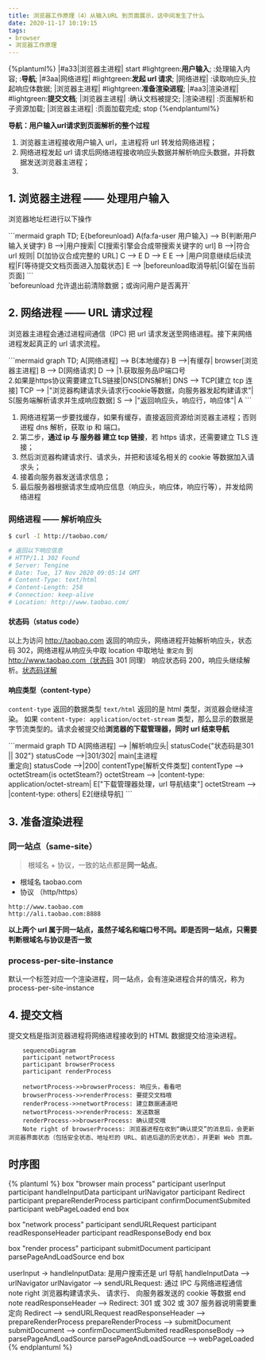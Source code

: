 ```yaml
---
title: 浏览器工作原理（4）从输入URL 到页面展示，这中间发生了什么
date: 2020-11-17 10:19:15
tags:
- browser
- 浏览器工作原理
---
```


{%plantuml%}
|#a33|浏览器主进程|
start
#lightgreen:**用户输入**;
:处理输入内容;
:**导航**;
|#3aa|网络进程|
#lightgreen:**发起 url 请求**;
|网络进程|
:读取响应头,拉起响应体数据;
|浏览器主进程|
#lightgreen:**准备渲染进程**;
|#aa3|渲染进程|
#lightgreen:**提交文档**;
|浏览器主进程|
:确认文档被提交;
|渲染进程|
:页面解析和子资源加载;
|浏览器主进程|
:页面加载完成;
stop
{%endplantuml%}

**导航：用户输入url请求到页面解析的整个过程**

1.	浏览器主进程接收用户输入 url，主进程将 url 转发给网络进程；
2.	网络进程发起 url 请求后网络进程接收响应头数据并解析响应头数据，并将数据发送浏览器主进程；
3.	

## 1. 浏览器主进程 —— 处理用户输入
浏览器地址栏进行以下操作
<div style="background: #fff">
	```mermaid
	graph TD;
		E{beforeunload}
		A(fa:fa-user 用户输入) --> B{判断用户输入关键字}
		B -->|用户搜索| C[搜索引擎会合成带搜索关键字的 url]
		B -->|符合 url 规则| D[加协议合成完整的 URL]
		C --> E
		D --> E
		E --> |用户同意继续后续流程|F[等待提交文档页面进入加载状态]
		E --> |beforeunload取消导航|G[留在当前页面]
	```
</div>
`beforeunload 允许退出前清除数据；或询问用户是否离开`
<!--more-->

## 2. 网络进程 —— URL 请求过程
浏览器主进程会通过进程间通信（IPC) 把 url 请求发送至网络进程。接下来网络进程发起真正的 url 请求流程。
<div style="background: #fff">
```mermaid
graph TD;
  A[网络进程] --> B{本地缓存}
  B -->|有缓存| browser[浏览器主进程]
  B --> D[网络请求]
  D --> |1.获取服务品IP端口号<br/>2.如果是https协议需要建立TLS链接|DNS[DNS解析]
  DNS --> TCP[建立 tcp 连接]
  TCP --> |"浏览器构建请求头请求行cookie等数据，向服务器发起构建请求"| S[服务端解析请求并生成响应数据]
  S --> |"返回响应头，响应行，响应体"| A
```
</div>

1.	网络进程第一步要找缓存，如果有缓存，直接返回资源给浏览器主进程；否则进程 dns 解析，获取 ip 和 端口。
2.	第二步，**通过 ip 与 服务器 建立 tcp 链接**，若 https 请求，还需要建立 TLS 连接；
3.	然后浏览器构建请求行、请求头，并把和该域名相关的 cookie 等数据加入请求头；
4.	接着向服务器发送请求信息；
5.	最后服务器根据请求生成响应信息（响应头，响应体，响应行等），并发给网络进程

### 网络进程 —— 解析响应头
```bash
$ curl -I http://taobao.com/

# 返回以下响应信息
# HTTP/1.1 302 Found
# Server: Tengine
# Date: Tue, 17 Nov 2020 09:05:14 GMT
# Content-Type: text/html
# Content-Length: 258
# Connection: keep-alive
# Location: http://www.taobao.com/
```
#### 状态码（status code）
以上为访问 http://taobao.com 返回的响应头，网络进程开始解析响应头，状态码 302，网络进程从响应头中取 location 中取地址 `重定向` 到 http://www.taobao.com（状态码 301 同理）
响应状态码 200，响应头继续解析。[状态码详解](https://helenzhanglp.github.io/2019/06/12/http-%E8%AF%B7%E6%B1%82%E7%8A%B6%E6%80%81%E7%A0%81/)

#### 响应类型（content-type）
`content-type` 返回的数据类型
`text/html` 返回的是 html 类型，浏览器会继续渲染。
如果 `content-type: application/octet-stream` 类型，那么显示的数据是字节流类型的。请求会被提交给**浏览器的下载管理器，同时 url 结束导航**
<div style="background: #fff">
```mermaid
graph TD
A[网络进程] --> |解析响应头| statusCode{"状态码是301 || 302"}
statusCode -->|301/302| main[主进程<br/>重定向]
statusCode -->|200| contentType[解析文件类型]
contentType --> octetStream{is octetSteam?}
octetStream --> |content-type: application/octet-stream| E["下载管理器处理，url 导航结束"]
octetStream --> |content-type: others| E2[继续导航]
```
</div>


## 3. 准备渲染进程
### 同一站点（same-site）
> 根域名 + 协议，一致的站点都是**同一站点**。
* 根域名 taobao.com
* 协议 （http/https）

```
http://www.taobao.com
http://ali.taobao.com:8888
```
**以上两个 url 属于同一站点，虽然子域名和端口号不同。即是否同一站点，只需要判断根域名与协议是否一致**


### process-per-site-instance
默认一个标签对应一个渲染进程，同一站点，会有渲染进程合并的情况，称为 process-per-site-instance

## 4. 提交文档
提交文档是指浏览器进程将网络进程接收到的 HTML 数据提交给渲染进程。
```mermaid
	sequenceDiagram
	participant networtProcess
	participant browserProcess
	participant renderProcess

	networtProcess->>browserProcess: 响应头，看看吧
	browserProcess->>renderProcess: 要提交文档哦
	renderProcess->>networtProcess: 建立数据通道吧
	networtProcess->>renderProcess: 发送数据
	renderProcess->>browserProcess: 确认提交哦
	Note right of browserProcess: 浏览器进程在收到“确认提交”的消息后，会更新浏览器界面状态（包括安全状态、地址栏的 URL、前进后退的历史状态），并更新 Web 页面。
```

## 时序图
{% plantuml %}
box "browser main process"
participant userInput
participant handleInputData
participant urlNavigator
participant Redirect
participant prepareRenderProcess
participant confirmDocumentSubmited
participant webPageLoaded
end box

box "network process"
participant sendURLRequest
participant readResponseHeader
participant readResponseBody
end box

box "render process"
participant submitDocument
participant parsePageAndLoadSource
end box

userInput -> handleInputData: 是用户搜索还是 url 导航
handleInputData --> urlNavigator
urlNavigator --> sendURLRequest: 通过 IPC 与网络进程通信
note right
浏览器构建请求头、
请求行、
向服务器发送的 cookie
等数据
end note
readResponseHeader --> Redirect: 301 或 302 或 307 服务器说明需要重定向
Redirect --> sendURLRequest
readResponseHeader --> prepareRenderProcess
prepareRenderProcess --> submitDocument
submitDocument --> confirmDocumentSubmited
readResponseBody --> parsePageAndLoadSource
parsePageAndLoadSource --> webPageLoaded
{% endplantuml %}
